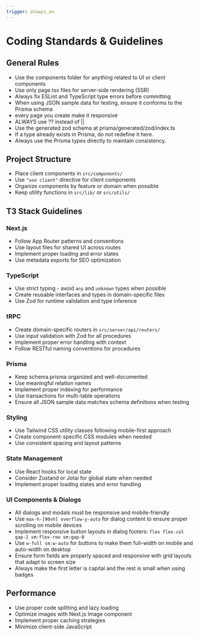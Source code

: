 ```yaml
---
trigger: always_on
---
```


# Coding Standards & Guidelines

## General Rules
- Use the components folder for anything related to UI or client components
- Use only page.tsx files for server-side rendering (SSR)
- Always fix ESLint and TypeScript type errors before committing
- When using JSON sample data for testing, ensure it conforms to the Prisma schema
- every page you create make it responsive
- ALWAYS use ?? instead of ||
- Use the generated zod schema at prisma/generated/zod/index.ts
- If a type already exists in Prisma, do not redefine it here.
- Always use the Prisma types directly to maintain consistency.

## Project Structure
- Place client components in `src/components/`
- Use `"use client"` directive for client components
- Organize components by feature or domain when possible
- Keep utility functions in `src/lib/` or `src/utils/`

## T3 Stack Guidelines

### Next.js
- Follow App Router patterns and conventions
- Use layout files for shared UI across routes
- Implement proper loading and error states
- Use metadata exports for SEO optimization

### TypeScript
- Use strict typing - avoid `any` and `unknown` types when possible
- Create reusable interfaces and types in domain-specific files
- Use Zod for runtime validation and type inference

### tRPC
- Create domain-specific routers in `src/server/api/routers/`
- Use input validation with Zod for all procedures
- Implement proper error handling with context
- Follow RESTful naming conventions for procedures

### Prisma
- Keep schema.prisma organized and well-documented
- Use meaningful relation names
- Implement proper indexing for performance
- Use transactions for multi-table operations
- Ensure all JSON sample data matches schema definitions when testing

### Styling
- Use Tailwind CSS utility classes following mobile-first approach
- Create component-specific CSS modules when needed
- Use consistent spacing and layout patterns

### State Management
- Use React hooks for local state
- Consider Zustand or Jotai for global state when needed
- Implement proper loading states and error handling

### UI Components & Dialogs
- All dialogs and modals must be responsive and mobile-friendly
- Use `max-h-[90vh] overflow-y-auto` for dialog content to ensure proper scrolling on mobile devices
- Implement responsive button layouts in dialog footers: `flex flex-col gap-2 sm:flex-row sm:gap-0`
- Use `w-full sm:w-auto` for buttons to make them full-width on mobile and auto-width on desktop
- Ensure form fields are properly spaced and responsive with grid layouts that adapt to screen size
- Always make the first letter is capital and the rest is small when using badges

## Performance
- Use proper code splitting and lazy loading
- Optimize images with Next.js Image component
- Implement proper caching strategies
- Minimize client-side JavaScript